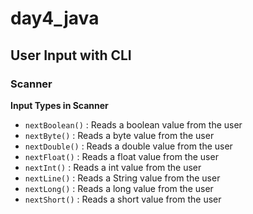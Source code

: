 # day4_java

## User Input with CLI
### Scanner

**Input Types in Scanner**

- `nextBoolean()`   :     Reads a boolean value from the user
- `nextByte()`    :    Reads a byte value from the user
- `nextDouble()`     :   Reads a double value from the user
- `nextFloat()`      :  Reads a float value from the user
- `nextInt()`     :  Reads a int value from the user
- `nextLine()`    :    Reads a String value from the user
- `nextLong()`   :     Reads a long value from the user
- `nextShort()`    :    Reads a short value from the user